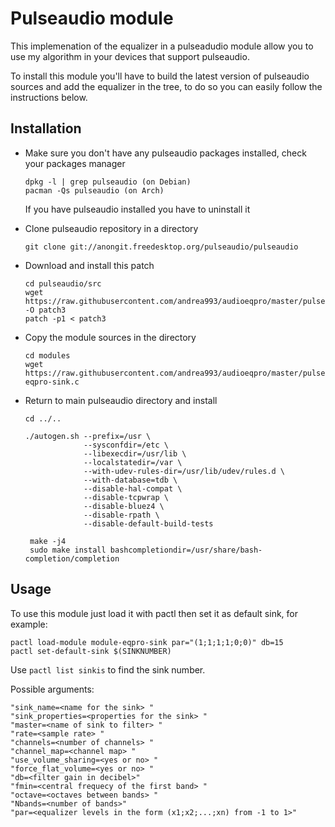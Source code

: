 # Pulseaudio module 
This implemenation of the equalizer in a pulseadudio module allow you to use my algorithm in your devices that support pulseaudio.

To install this module you'll have to build the latest version of pulseaudio sources and add the equalizer in the tree, to do so you can easily follow the instructions below.

## Installation
- Make sure you don't have any pulseaudio packages installed, check your packages manager 
  ```
  dpkg -l | grep pulseaudio (on Debian)
  pacman -Qs pulseaudio (on Arch)
  ```
  If you have pulseaudio installed you have to uninstall it

- Clone pulseaudio repository in a directory
  ```
  git clone git://anongit.freedesktop.org/pulseaudio/pulseaudio
  ```
  
- Download and install this patch
  ```
  cd pulseaudio/src
  wget https://raw.githubusercontent.com/andrea993/audioeqpro/master/pulsemodule/makefile.patch -O patch3
  patch -p1 < patch3
  ```

- Copy the module sources in the directory
  ```
  cd modules
  wget https://raw.githubusercontent.com/andrea993/audioeqpro/master/pulsemodule/module-eqpro-sink.c
  ```
- Return to main pulseaudio directory and install
  ```
  cd ../..

  ./autogen.sh --prefix=/usr \
               --sysconfdir=/etc \
               --libexecdir=/usr/lib \
               --localstatedir=/var \
               --with-udev-rules-dir=/usr/lib/udev/rules.d \
               --with-database=tdb \
               --disable-hal-compat \
               --disable-tcpwrap \
               --disable-bluez4 \
               --disable-rpath \
               --disable-default-build-tests
   
   make -j4
   sudo make install bashcompletiondir=/usr/share/bash-completion/completion
   ```
   
## Usage
To use this module just load it with pactl then set it as default sink, for example:
```
pactl load-module module-eqpro-sink par="(1;1;1;1;0;0)" db=15
pactl set-default-sink $(SINKNUMBER)
```
Use `pactl list sinkis` to find the sink number.
  
Possible arguments:
```
"sink_name=<name for the sink> "
"sink_properties=<properties for the sink> "
"master=<name of sink to filter> "
"rate=<sample rate> "
"channels=<number of channels> "
"channel_map=<channel map> "
"use_volume_sharing=<yes or no> "
"force_flat_volume=<yes or no> "
"db=<filter gain in decibel>"
"fmin=<central frequecy of the first band> "
"octave=<octaves between bands> "
"Nbands=<number of bands>"
"par=<equalizer levels in the form (x1;x2;...;xn) from -1 to 1>"
```
